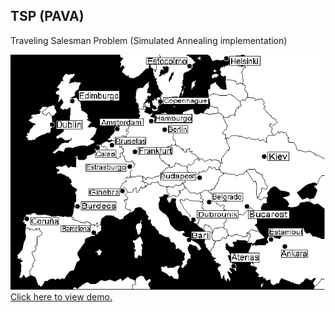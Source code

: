 ## TSP (PAVA)

Traveling Salesman Problem (Simulated Annealing implementation)

![](https://raw.githubusercontent.com/dazaca/TSP-PAVA-/master/TOOLS/Dibujo_2.bmp)  
[Click here to view demo.](https://youtu.be/8SmVlJ8B27c)
